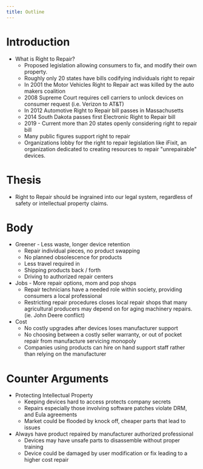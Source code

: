 ```yaml
---
title: Outline
---
```

# Introduction
- What is Right to Repair?
   - Proposed legislation allowing consumers to fix, and modify their own property.
   - Roughly only 20 states have bills codifying individuals right to repair
   - In 2001 the Motor Vehicles Right to Repair act was killed by the auto makers coalition
   - 2008 Supreme Court requires cell carriers to unlock devices on consumer request (i.e. Verizon to AT&T)
   - In 2012 Automotive Right to Repair bill passes in Massachusetts
   - 2014 South Dakota passes first Electronic Right to Repair bill
   - 2019 - Current more than 20 states openly considering right to repair bill
   - Many public figures support right to repair
   - Organizations lobby for the right to repair legislation like iFixit, an organization dedicated to creating resources to repair "unrepairable" devices.
# Thesis
- Right to Repair should be ingrained into our legal system, regardless of safety or intellectual property claims.
# Body
- Greener - Less waste, longer device retention
   - Repair individual pieces, no product swapping
   - No planned obsolescence for products
   - Less travel required in
   - Shipping products back / forth
   - Driving to authorized repair centers
- Jobs - More repair options, mom and pop shops
   - Repair technicians have a needed role within society, providing consumers a local professional
   - Restricting repair procedures closes local repair shops that many agricultural producers may depend on for aging machinery repairs. (ie. John Deere conflict)
- Cost
   - No costly upgrades after devices loses manufacturer support
   - No choosing between a costly seller warranty, or out of pocket repair from manufacture servicing monopoly
   - Companies using products can hire on hand support staff rather than relying on the manufacturer
# Counter Arguments
- Protecting Intellectual Property
   - Keeping devices hard to access protects company secrets
   - Repairs especially those involving software patches violate DRM, and Eula agreements
   - Market could be flooded by knock off, cheaper parts that lead to issues
- Always have product repaired by manufacturer authorized professional
   - Devices may have unsafe parts to disassemble without proper training
   - Device could be damaged by user modification or fix leading to a higher cost repair
